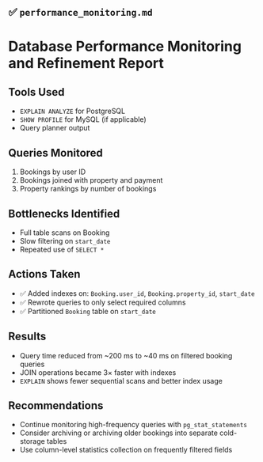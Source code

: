 
## ✅ `performance_monitoring.md`


# Database Performance Monitoring and Refinement Report

## Tools Used
- `EXPLAIN ANALYZE` for PostgreSQL
- `SHOW PROFILE` for MySQL (if applicable)
- Query planner output

## Queries Monitored
1. Bookings by user ID
2. Bookings joined with property and payment
3. Property rankings by number of bookings

## Bottlenecks Identified
- Full table scans on Booking
- Slow filtering on `start_date`
- Repeated use of `SELECT *`

## Actions Taken
- ✅ Added indexes on: `Booking.user_id`, `Booking.property_id`, `start_date`
- ✅ Rewrote queries to only select required columns
- ✅ Partitioned `Booking` table on `start_date`

## Results
- Query time reduced from ~200 ms to ~40 ms on filtered booking queries
- JOIN operations became 3× faster with indexes
- `EXPLAIN` shows fewer sequential scans and better index usage

## Recommendations
- Continue monitoring high-frequency queries with `pg_stat_statements`
- Consider archiving or archiving older bookings into separate cold-storage tables
- Use column-level statistics collection on frequently filtered fields
